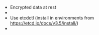 - Encrypted data at rest
-
- Use etcdctl  (install in environments from https://etcd.io/docs/v3.5/install/)
-